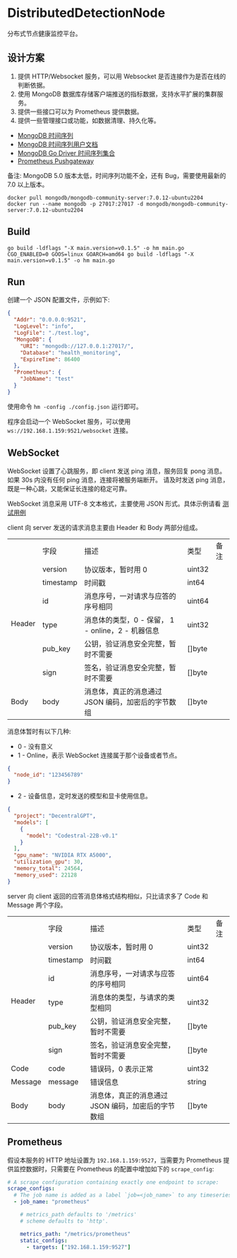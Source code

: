 # DistributedDetectionNode

分布式节点健康监控平台。

## 设计方案

1. 提供 HTTP/Websocket 服务，可以用 Websocket 是否连接作为是否在线的判断依据。
2. 使用 MongoDB 数据库存储客户端推送的指标数据，支持水平扩展的集群服务。
3. 提供一些接口可以为 Prometheus 提供数据。
4. 提供一些管理接口或功能，如数据清理、持久化等。

- [MongoDB 时间序列](https://www.mongodb.com/zh-cn/products/capabilities/time-series)
- [MongoDB 时间序列用户文档](https://www.mongodb.com/zh-cn/docs/manual/core/timeseries-collections/)
- [MongoDB Go Driver 时间序列集合](https://www.mongodb.com/zh-cn/docs/drivers/go/current/fundamentals/time-series/)
- [Prometheus Pushgateway](https://github.com/prometheus/pushgateway)

备注: MongoDB 5.0 版本太低，时间序列功能不全，还有 Bug，需要使用最新的 7.0 以上版本。

```shell
docker pull mongodb/mongodb-community-server:7.0.12-ubuntu2204
docker run --name mongodb -p 27017:27017 -d mongodb/mongodb-community-server:7.0.12-ubuntu2204
```

## Build

```shell
go build -ldflags "-X main.version=v0.1.5" -o hm main.go
CGO_ENABLED=0 GOOS=linux GOARCH=amd64 go build -ldflags "-X main.version=v0.1.5" -o hm main.go
```

## Run

创建一个 JSON 配置文件，示例如下:

```json
{
  "Addr": "0.0.0.0:9521",
  "LogLevel": "info",
  "LogFile": "./test.log",
  "MongoDB": {
    "URI": "mongodb://127.0.0.1:27017/",
    "Database": "health_monitoring",
    "ExpireTime": 86400
  },
  "Prometheus": {
    "JobName": "test"
  }
}
```

使用命令 `hm -config ./config.json` 运行即可。

程序会启动一个 WebSocket 服务，可以使用 `ws://192.168.1.159:9521/websocket` 连接。

## WebSocket

WebSocket 设置了心跳服务，即 client 发送 ping 消息，服务回复 pong 消息。
如果 30s 内没有任何 ping 消息，连接将被服务端断开。
请及时发送 ping 消息，既是一种心跳，又能保证长连接的稳定可靠。

WebSocket 消息采用 UTF-8 文本格式，主要使用 JSON 形式。具体示例请看 [测试用例](./ws/ws_test.go)

client 向 server 发送的请求消息主要由 Header 和 Body 两部分组成。

<table>
  <tr>
    <td></td>
    <td>字段</td>
    <td>描述</td>
    <td>类型</td>
    <td>备注</td>
  </tr>
  <tr>
    <td rowspan="6">Header</td>
    <td>version</td>
    <td>协议版本，暂时用 0</td>
    <td>uint32</td>
    <td></td>
  </tr>
  <tr>
    <td>timestamp</td>
    <td>时间戳</td>
    <td>int64</td>
    <td></td>
  </tr>
  <tr>
    <td>id</td>
    <td>消息序号，一对请求与应答的序号相同</td>
    <td>uint64</td>
    <td></td>
  </tr>
  <tr>
    <td>type</td>
    <td>消息体的类型，0 - 保留， 1 - online，2 - 机器信息</td>
    <td>uint32</td>
    <td></td>
  </tr>
  <tr>
    <td>pub_key</td>
    <td>公钥，验证消息安全完整，暂时不需要</td>
    <td>[]byte</td>
    <td></td>
  </tr>
  <tr>
    <td>sign</td>
    <td>签名，验证消息安全完整，暂时不需要</td>
    <td>[]byte</td>
    <td></td>
  </tr>
  <tr>
    <td>Body</td>
    <td>body</td>
    <td>消息体，真正的消息通过 JSON 编码，加密后的字节数组</td>
    <td>[]byte</td>
    <td></td>
  </tr>
</table>

消息体暂时有以下几种:
- 0 - 没有意义
- 1 - Online，表示 WebSocket 连接属于那个设备或者节点。
```json
{
  "node_id": "123456789"
}
```
- 2 - 设备信息，定时发送的模型和显卡使用信息。
```json
{
  "project": "DecentralGPT",
  "models": [
    {
      "model": "Codestral-22B-v0.1"
    }
  ],
  "gpu_name": "NVIDIA RTX A5000",
  "utilization_gpu": 30,
  "memory_total": 24564,
  "memory_used": 22128
}
```

server 向 client 返回的应答消息体格式结构相似，只比请求多了 Code 和 Message 两个字段。

<table>
  <tr>
    <td></td>
    <td>字段</td>
    <td>描述</td>
    <td>类型</td>
    <td>备注</td>
  </tr>
  <tr>
    <td rowspan="6">Header</td>
    <td>version</td>
    <td>协议版本，暂时用 0</td>
    <td>uint32</td>
    <td></td>
  </tr>
  <tr>
    <td>timestamp</td>
    <td>时间戳</td>
    <td>int64</td>
    <td></td>
  </tr>
  <tr>
    <td>id</td>
    <td>消息序号，一对请求与应答的序号相同</td>
    <td>uint64</td>
    <td></td>
  </tr>
  <tr>
    <td>type</td>
    <td>消息体的类型，与请求的类型相同</td>
    <td>uint32</td>
    <td></td>
  </tr>
  <tr>
    <td>pub_key</td>
    <td>公钥，验证消息安全完整，暂时不需要</td>
    <td>[]byte</td>
    <td></td>
  </tr>
  <tr>
    <td>sign</td>
    <td>签名，验证消息安全完整，暂时不需要</td>
    <td>[]byte</td>
    <td></td>
  </tr>
  <tr>
    <td>Code</td>
    <td>code</td>
    <td>错误码，0 表示正常</td>
    <td>uint32</td>
    <td></td>
  </tr>
  <tr>
    <td>Message</td>
    <td>message</td>
    <td>错误信息</td>
    <td>string</td>
    <td></td>
  </tr>
  <tr>
    <td>Body</td>
    <td>body</td>
    <td>消息体，真正的消息通过 JSON 编码，加密后的字节数组</td>
    <td>[]byte</td>
    <td></td>
  </tr>
</table>

## Prometheus

假设本服务的 HTTP 地址设置为 `192.168.1.159:9527`，当需要为 Prometheus 提供监控数据时，只需要在 Prometheus 的配置中增加如下的 `scrape_config`:

```yaml
# A scrape configuration containing exactly one endpoint to scrape:
scrape_configs:
  # The job name is added as a label `job=<job_name>` to any timeseries scraped from this config.
  - job_name: "prometheus"

    # metrics_path defaults to '/metrics'
    # scheme defaults to 'http'.

    metrics_path: "/metrics/prometheus"
    static_configs:
      - targets: ["192.168.1.159:9527"]
```

